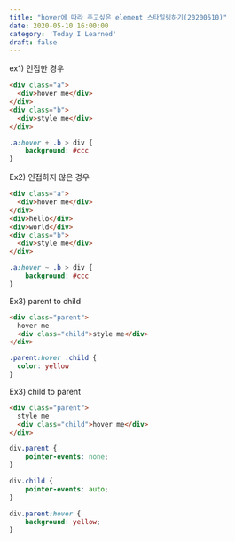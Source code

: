 ```yaml
---
title: "hover에 따라 주고싶은 element 스타일링하기(20200510)"
date: 2020-05-10 16:00:00
category: 'Today I Learned'
draft: false
---
```




ex1)  인접한 경우

```html
<div class="a">
  <div>hover me</div>
</div>
<div class="b">
  <div>style me</div>
</div>
```

```scss
.a:hover + .b > div {
    background: #ccc
}
```

Ex2) 인접하지 않은 경우

```html
<div class="a">
  <div>hover me</div>
</div>
<div>hello</div>
<div>world</div>
<div class="b">
  <div>style me</div>
</div>
```

```scss
.a:hover ~ .b > div {
    background: #ccc
}
```

Ex3) parent to child

```html
<div class="parent">
  hover me
  <div class="child">style me</div>
</div>
```

```scss
.parent:hover .child {
  color: yellow
}
```

Ex3) child to parent

```html
<div class="parent">
  style me
  <div class="child">hover me</div>
</div>
```

```scss
div.parent {  
    pointer-events: none;
}

div.child {
    pointer-events: auto;
}

div.parent:hover {
    background: yellow;
}
```
